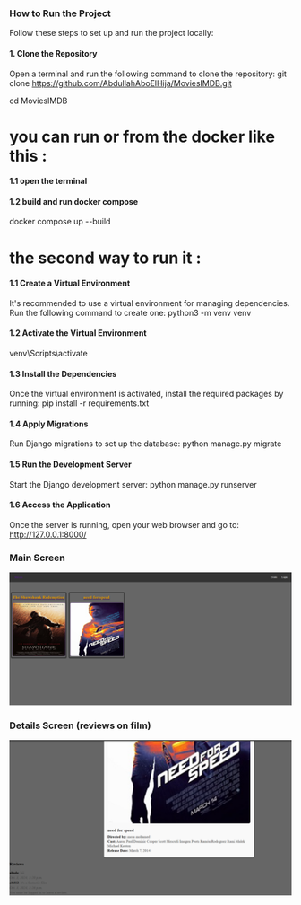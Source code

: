 ### How to Run the Project

Follow these steps to set up and run the project locally:

#### 1. Clone the Repository
Open a terminal and run the following command to clone the repository:
git clone https://github.com/AbdullahAboElHija/MoviesIMDB.git

cd MoviesIMDB
# you can run or from the docker like this : 
#### 1.1 open the terminal

#### 1.2 build and run docker compose 
docker compose up --build


# the second way to run it :
#### 1.1 Create a Virtual Environment
It's recommended to use a virtual environment for managing dependencies. Run the following command to create one:
python3 -m venv venv


#### 1.2 Activate the Virtual Environment
venv\Scripts\activate

#### 1.3 Install the Dependencies
Once the virtual environment is activated, install the required packages by running:
pip install -r requirements.txt

#### 1.4 Apply Migrations
Run Django migrations to set up the database:
python manage.py migrate


#### 1.5 Run the Development Server
Start the Django development server:
python manage.py runserver

#### 1.6 Access the Application
Once the server is running, open your web browser and go to:
http://127.0.0.1:8000/



### Main Screen
![Screenshot_2.png](Screenshot_2.png)

### Details Screen (reviews on film)

![Screenshot_1.png](Screenshot_1.png)


